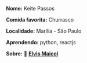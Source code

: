 
**Nome:** Keite Passos

**Comida favorita:** Churrasco

**Localidade:** Marília - São Paulo

**Aprendendo:** python, reactjs

**Sobre:**    :link: [**Elvis Maicol**](https://www.linkedin.com/in/keitepassos/)

